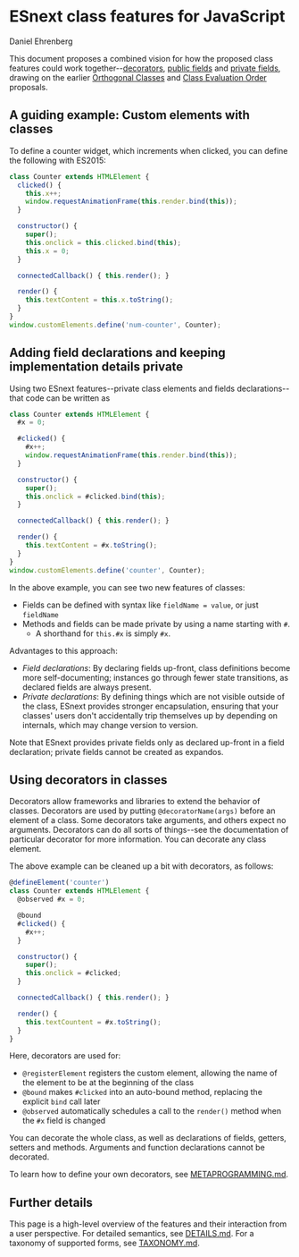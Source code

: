 # ESnext class features for JavaScript

Daniel Ehrenberg

This document proposes a combined vision for how the proposed class features could work together--[decorators](https://tc39.github.io/proposal-decorators/), [public fields](https://tc39.github.io/proposal-class-public-fields/) and [private fields](https://github.com/tc39/proposal-private-fields), drawing on the earlier [Orthogonal Classes](https://github.com/erights/Orthogonal-Classes) and [Class Evaluation Order](https://onedrive.live.com/view.aspx?resid=A7BBCE1FC8EE16DB!442046&app=PowerPoint&authkey=!AEeXmhZASk50KjA) proposals.

## A guiding example: Custom elements with classes

To define a counter widget, which increments when clicked, you can define the following with ES2015:

```js
class Counter extends HTMLElement {
  clicked() {
    this.x++;
    window.requestAnimationFrame(this.render.bind(this));
  }

  constructor() {
    super();
    this.onclick = this.clicked.bind(this);
    this.x = 0;
  }

  connectedCallback() { this.render(); }

  render() {
    this.textContent = this.x.toString();
  }
}
window.customElements.define('num-counter', Counter);
```

## Adding field declarations and keeping implementation details private

Using two ESnext features--private class elements and fields declarations--that code can be written as

```js
class Counter extends HTMLElement {
  #x = 0;

  #clicked() {
    #x++;
    window.requestAnimationFrame(this.render.bind(this));
  }

  constructor() {
    super();
    this.onclick = #clicked.bind(this);
  }

  connectedCallback() { this.render(); }

  render() {
    this.textContent = #x.toString();
  }
}
window.customElements.define('counter', Counter);
```

In the above example, you can see two new features of classes:
- Fields can be defined with syntax like `fieldName = value`, or just `fieldName`
- Methods and fields can be made private by using a name starting with `#`.
  - A shorthand for `this.#x` is simply `#x`.

Advantages to this approach:
- *Field declarations*: By declaring fields up-front, class definitions become more self-documenting; instances go through fewer state transitions, as declared fields are always present.
- *Private declarations*: By defining things which are not visible outside of the class, ESnext provides stronger encapsulation, ensuring that your classes' users don't accidentally trip themselves up by depending on internals, which may change version to version.

Note that ESnext provides private fields only as declared up-front in a field declaration; private fields cannot be created as expandos.

## Using decorators in classes

Decorators allow frameworks and libraries to extend the behavior of classes. Decorators are used by putting `@decoratorName(args)` before an element of a class. Some decorators take arguments, and others expect no arguments. Decorators can do all sorts of things--see the documentation of particular decorator for more information. You can decorate any class element.

The above example can be cleaned up a bit with decorators, as follows:

```js
@defineElement('counter')
class Counter extends HTMLElement {
  @observed #x = 0;

  @bound
  #clicked() {
    #x++;
  }

  constructor() {
    super();
    this.onclick = #clicked;
  }

  connectedCallback() { this.render(); }

  render() {
    this.textCountent = #x.toString();
  }
}
```

Here, decorators are used for:
- `@registerElement` registers the custom element, allowing the name of the element to be at the beginning of the class
- `@bound` makes `#clicked` into an auto-bound method, replacing the explicit `bind` call later
- `@observed` automatically schedules a call to the `render()` method when the `#x` field is changed

You can decorate the whole class, as well as declarations of fields, getters, setters and methods. Arguments and function declarations cannot be decorated.

To learn how to define your own decorators, see [METAPROGRAMMING.md](https://github.com/littledan/proposal-unified-class-features/blob/master/METAPROGRAMMING.md).

## Further details

This page is a high-level overview of the features and their interaction from a user perspective. For detailed semantics, see [DETAILS.md](https://github.com/littledan/proposal-unified-class-features/blob/master/DETAILS.md). For a taxonomy of supported forms, see [TAXONOMY.md](https://github.com/littledan/proposal-unified-class-features/blob/master/TAXONOMY.md).
